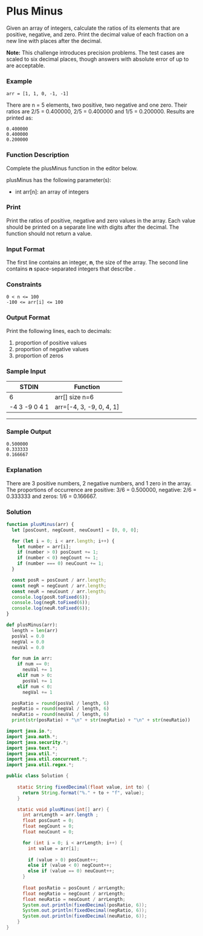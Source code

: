 # Plus Minus

Given an array of integers, calculate the ratios of its elements that are positive, negative, and zero. Print the decimal value of each fraction on a new line with places after the decimal.

**Note:** This challenge introduces precision problems. The test cases are scaled to six decimal places, though answers with absolute error of up to are acceptable.

### Example

```
arr = [1, 1, 0, -1, -1]
```

There are n = 5 elements, two positive, two negative and one zero. Their ratios are 2/5 = 0.400000, 2/5 = 0.400000 and 1/5 = 0.200000. Results are printed as:

```
0.400000
0.400000
0.200000
```

### Function Description

Complete the plusMinus function in the editor below.

plusMinus has the following parameter(s):

- int arr[n]: an array of integers

### Print

Print the ratios of positive, negative and zero values in the array. Each value should be printed on a separate line with digits after the decimal. The function should not return a value.

### Input Format

The first line contains an integer, **n**, the size of the array.
The second line contains **n** space-separated integers that describe .

### Constraints

```
0 < n <= 100
-100 <= arr[i] <= 100
```

### Output Format

Print the following lines, each to decimals:

1.  proportion of positive values
2.  proportion of negative values
3.  proportion of zeros

### Sample Input

| STDIN         | Function                 |
| ------------- | ------------------------ |
| 6             | arr[] size n=6           |
| -4 3 -9 0 4 1 | arr=[-4, 3, -9, 0, 4, 1] |

---

### Sample Output

```
0.500000
0.333333
0.166667
```

### Explanation

There are 3 positive numbers, 2 negative numbers, and 1 zero in the array.
The proportions of occurrence are positive: 3/6 = 0.500000, negative: 2/6 = 0.333333 and zeros: 1/6 = 0.166667.

### Solution

```js
function plusMinus(arr) {
  let [posCount, negCount, neuCount] = [0, 0, 0];

  for (let i = 0; i < arr.length; i++) {
    let number = arr[i];
    if (number > 0) posCount += 1;
    if (number < 0) negCount += 1;
    if (number === 0) neuCount += 1;
  }

  const posR = posCount / arr.length;
  const negR = negCount / arr.length;
  const neuR = neuCount / arr.length;
  console.log(posR.toFixed(6));
  console.log(negR.toFixed(6));
  console.log(neuR.toFixed(6));
}
```

```py
def plusMinus(arr):
  length = len(arr)
  posVal = 0.0
  negVal = 0.0
  neuVal = 0.0

  for num in arr:
    if num == 0:
      neuVal += 1
    elif num > 0:
      posVal += 1
    elif num < 0:
      negVal += 1

  posRatio = round(posVal / length, 6)
  negRatio = round(negVal / length, 6)
  neuRatio = round(neuVal / length, 6)
  print(str(posRatio) + "\n" + str(negRatio) + "\n" + str(neuRatio))
```

```java
import java.io.*;
import java.math.*;
import java.security.*;
import java.text.*;
import java.util.*;
import java.util.concurrent.*;
import java.util.regex.*;

public class Solution {
  
    static String fixedDecimal(float value, int to) {
      return String.format("%." + to + "f", value);
    }

    static void plusMinus(int[] arr) {
      int arrLength = arr.length ;
      float posCount = 0;
      float negCount = 0;
      float neuCount = 0;

      for (int i = 0; i < arrLength; i++) {
        int value = arr[i];
        
        if (value > 0) posCount++;
        else if (value < 0) negCount++;
        else if (value == 0) neuCount++;
      }
      
      float posRatio = posCount / arrLength;
      float negRatio = negCount / arrLength;
      float neuRatio = neuCount / arrLength;
      System.out.println(fixedDecimal(posRatio, 6));
      System.out.println(fixedDecimal(negRatio, 6));
      System.out.println(fixedDecimal(neuRatio, 6));
    }
}
```
